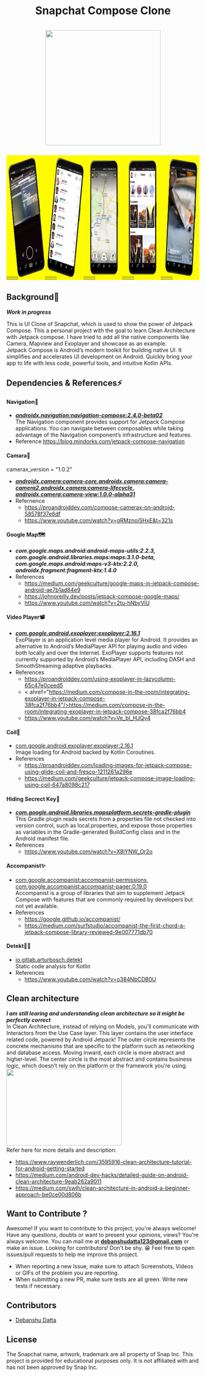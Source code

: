 <h1 align="center">
Snapchat Compose Clone
<br>
<br>
<img src="https://github.com/Debanshu777/Compose-Snapchat-Clone/blob/dev/imageAssets/SnapchatGif.gif" width=300 height=300/>
</h1>
<img src="https://github.com/Debanshu777/Compose-Snapchat-Clone/blob/dev/imageAssets/bannerSnapchat.jpg" width=1000 height=325/>

## Background🌟

***Work in progress***
<p>
This is UI Clone of Snapchat, which is used to show the power of Jetpack Compose. This a personal project with the goal to learn Clean Architecture with Jetpack compose. I have tried to add all the native components like Camera, Mapview and Exoplayer and showcase as an example.
<br>
Jetpack Compose is Android’s modern toolkit for building native UI. It simplifies and accelerates UI development on Android. Quickly bring your app to life with less code, powerful tools, and intuitive Kotlin APIs.
</p> 

## Dependencies & References⚡

#### Navigation🚀
* <a href="https://developer.android.com/jetpack/compose/navigation"> ***androidx.navigation:navigation-compose:2.4.0-beta02*** </a> <br>The Navigation component provides support for Jetpack Compose applications. You can navigate between composables while taking advantage of the Navigation component’s infrastructure and features.
* Reference <a href="https://blog.mindorks.com/jetpack-compose-navigation">https://blog.mindorks.com/jetpack-compose-navigation</a>
#### Camara📸
camerax_version = "1.0.2"
* <a href="https://developer.android.com/jetpack/androidx/releases/camera"/> ***androidx.camera:camera-core,androidx.camera:camera-camera2,androidx.camera:camera-lifecycle, androidx.camera:camera-view:1.0.0-alpha31*** </a>
* Refernence 
  - <a href="https://proandroiddev.com/compose-camerax-on-android-58578f37e6df"/>https://proandroiddev.com/compose-camerax-on-android-58578f37e6df</a>
  - <a href="https://www.youtube.com/watch?v=gRMznojSHxE&t=321s"/>https://www.youtube.com/watch?v=gRMznojSHxE&t=321s</a>
#### Google Map🗺
* ***com.google.maps.android:android-maps-utils:2.2.3, com.google.android.libraries.maps:maps:3.1.0-beta, com.google.maps.android:maps-v3-ktx:2.2.0, androidx.fragment:fragment-ktx:1.4.0***
* References 
  - <a href="https://medium.com/geekculture/google-maps-in-jetpack-compose-android-ae7b1ad84e9"/>https://medium.com/geekculture/google-maps-in-jetpack-compose-android-ae7b1ad84e9</a>
  - <a href="https://johnoreilly.dev/posts/jetpack-compose-google-maps/"> https://johnoreilly.dev/posts/jetpack-compose-google-maps/ </a>
  - <a href="https://www.youtube.com/watch?v=2tu-hNbyViU"/>https://www.youtube.com/watch?v=2tu-hNbyViU</a>
#### Video Player📽
* <a href="https://github.com/google/ExoPlayer"/> ***com.google.android.exoplayer:exoplayer:2.16.1*** </a> <br> ExoPlayer is an application level media player for Android. It provides an alternative to Android’s MediaPlayer API for playing audio and video both locally and over the Internet. ExoPlayer supports features not currently supported by Android’s MediaPlayer API, including DASH and SmoothStreaming adaptive playbacks. 
* References
  - <a href="https://proandroiddev.com/using-exoplayer-in-lazycolumn-65c47e0ceed5"/>https://proandroiddev.com/using-exoplayer-in-lazycolumn-65c47e0ceed5</a>
  - < ahref="https://medium.com/compose-in-the-room/integrating-exoplayer-in-jetpack-compose-38fca2f76bb4"/>https://medium.com/compose-in-the-room/integrating-exoplayer-in-jetpack-compose-38fca2f76bb4</a>
  - <a href="https://www.youtube.com/watch?v=Ve_bI_HJQy4"/>https://www.youtube.com/watch?v=Ve_bI_HJQy4</a>
#### Coil🍥
* <a href="https://github.com/coil-kt/coil">com.google.android.exoplayer:exoplayer:2.16.1</a> <br> Image loading for Android backed by Kotlin Coroutines.
* References 
  - <a href="https://proandroiddev.com/loading-images-for-jetpack-compose-using-glide-coil-and-fresco-1211261a296e"/>https://proandroiddev.com/loading-images-for-jetpack-compose-using-glide-coil-and-fresco-1211261a296e</a>
  - <a href="https://medium.com/geekculture/jetpack-compose-image-loading-using-coil-647a8098c217"/>https://medium.com/geekculture/jetpack-compose-image-loading-using-coil-647a8098c217</a>
#### Hiding Secrect Key🔑
* <a href="https://github.com/google/secrets-gradle-plugin">***com.google.android.libraries.mapsplatform.secrets-gradle-plugin***</a><br>This Gradle plugin reads secrets from a properties file not checked into version control, such as local.properties, and expose those properties as variables in the Gradle-generated BuildConfig class and in the Android manifest file.
* References
  - <a href="https://www.youtube.com/watch?v=X8lYNW_Or2o">https://www.youtube.com/watch?v=X8lYNW_Or2o</a>
#### Accompanist✨
* <a href="https://github.com/google/accompanist/">com.google.accompanist:accompanist-permissions, com.google.accompanist:accompanist-pager:0.19.0</a><br>Accompanist is a group of libraries that aim to supplement Jetpack Compose with features that are commonly required by developers but not yet available.
* References
  - <a href="https://google.github.io/accompanist/">https://google.github.io/accompanist/</a>
  - <a href="https://medium.com/surfstudio/accompanist-the-first-chord-a-jetpack-compose-library-reviewed-9e007771db70">https://medium.com/surfstudio/accompanist-the-first-chord-a-jetpack-compose-library-reviewed-9e007771db70</a>
#### Detekt🐱‍🏍
* <a href="https://github.com/detekt/detekt">io.gitlab.arturbosch.detekt</a><br>Static code analysis for Kotlin
* References
  - <a href="https://www.youtube.com/watch?v=o384NbCDB0U">https://www.youtube.com/watch?v=o384NbCDB0U</a>
  
## Clean architecture
***I am still learing and understanding clean architecture so it might be perfectly correct***<br>
In Clean Architecture, instead of relying on Models, you'll communicate with Interactors from the Use Case layer. This layer contains the user interface related code, powered by Android Jetpack!
The outer circle represents the concrete mechanisms that are specific to the platform such as networking and database access. Moving inward, each circle is more abstract and higher-level. The center circle is the most abstract and contains business logic, which doesn’t rely on the platform or the framework you’re using.<br>
<img src="https://miro.medium.com/max/772/1*wOmAHDN_zKZJns9YDjtrMw.jpeg" height=200 width=300/>
<br>
Refer here for more details and description: 
 - <a href="https://www.raywenderlich.com/3595916-clean-architecture-tutorial-for-android-getting-started">https://www.raywenderlich.com/3595916-clean-architecture-tutorial-for-android-getting-started</a>
 - <a href="https://medium.com/android-dev-hacks/detailed-guide-on-android-clean-architecture-9eab262a9011">https://medium.com/android-dev-hacks/detailed-guide-on-android-clean-architecture-9eab262a9011</a>
 - <a href="https://medium.com/swlh/clean-architecture-in-android-a-beginner-approach-be0ce00d806b">https://medium.com/swlh/clean-architecture-in-android-a-beginner-approach-be0ce00d806b</a>
 
## Want to Contribute ?

Awesome! If you want to contribute to this project, you're always welcome!
Have any questions, doubts or want to present your opinions, views? You're always welcome. You can mail me at <b>debanshudatta123@gmail.com</b> or make an issue.
Looking for contributors! Don't be shy. 😁 Feel free to open issues/pull requests to help me improve this project.

- When reporting a new Issue, make sure to attach Screenshots, Videos or GIFs of the problem you are reporting.
- When submitting a new PR, make sure tests are all green. Write new tests if necessary.

## Contributors

- [Debanshu Datta](https://github.com/Debanshu777)

## License
The Snapchat name, artwork, trademark are all property of Snap Inc. This project is provided for educational purposes only. It is not affiliated with and has not been approved by Snap Inc.
  
  
  
  
